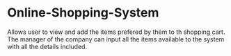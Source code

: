 # Online-Shopping-System
 Allows user to view and add the items prefered by them to th shopping cart. The manager of the company can input all the items available to the system with all the details included.
